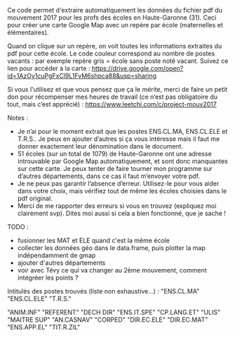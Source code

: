 Ce code permet d'extraire automatiquement les données du fichier pdf du mouvement 2017 pour les profs des écoles en Haute-Garonne (31). Ceci pour créer une carte Google Map avec un repère par école (maternelles et élémentaires).

Quand on clique sur un repère, on voit toutes les informations extraites du pdf pour cette école. Le code couleur correspond au nombre de postes vacants : par exemple repère gris = école sans poste noté vacant. Suivez ce lien pour accéder à la carte : 
https://drive.google.com/open?id=1AzOy1cuPgFxCl9L1FvM6shpca88&usp=sharing

Si vous l'utilisez et que vous pensez que ça le mérite, merci de faire un petit don pour récompenser mes heures de travail (ce n’est pas obligatoire du tout, mais c’est apprécié) : https://www.leetchi.com/c/project-mouv2017

Notes :
- Je n’ai pour le moment extrait que les postes ENS.CL.MA, ENS.CL.ELE et T.R.S.. Je peux en ajouter d’autres si ça vous intéresse mais il faut me donner exactement leur dénomination dans le document.
- 51 écoles (sur un total de 1079) de Haute-Garonne ont une adresse introuvable par Google Map automatiquement, et sont donc manquantes sur cette carte. Je peux tenter de faire tourner mon programme sur d’autres départements, dans ce cas il faut m’envoyer votre pdf.
- Je ne peux pas garantir l’absence d’erreur. Utilisez-le pour vous aider dans votre choix, mais vérifiez tout de même les écoles choisies dans le pdf original. 
- Merci de me rapporter des erreurs si vous en trouvez (expliquez moi clairement svp). Dites moi aussi si cela a bien fonctionné, que je sache !



TODO :
- fusionner les MAT et ELE quand c'est la même école
- collecter les données géo dans le data.frame, puis plotter la map indépendamment de gmap
- ajouter d'autres départements
- voir avec Tévy ce qui va changer au 2ème mouvement, comment intégréer les points ?

Intitulés des postes trouvés (liste non exhaustive...) :
"ENS.CL.MA"
"ENS.CL.ELE"
"T.R.S."

"ANIM.INF"
"REFERENT"
"DECH DIR"
"ENS.IT.SPE"
"CP.LANG.ET"
"ULIS"
"MAITRE SUP"
"AN.CASNAV"
"CORPED"
"DIR.EC.ELE"
"DIR.EC.MAT"
"ENS.APP.EL"
"TIT.R.ZIL"
